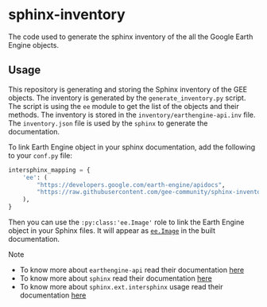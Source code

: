 # sphinx-inventory

The code used to generate the sphinx inventory of the all the Google Earth Engine objects.

## Usage

This repository is generating and storing the Sphinx inventory of the GEE objects.
The inventory is generated by the `generate_inventory.py` script.
The script is using the `ee` module to get the list of the objects and their methods.
The inventory is stored in the `inventory/earthengine-api.inv` file.
The `inventory.json` file is used by the `sphinx` to generate the documentation.

To link Earth Engine object in your sphinx documentation, add the following to your `conf.py` file:

```python
intersphinx_mapping = {
    'ee': (
        "https://developers.google.com/earth-engine/apidocs",
        "https://raw.githubusercontent.com/gee-community/sphinx-inventory/refs/heads/main/inventory/earthengine-api.inv"
    ),
}
```

Then you can use the `:py:class:'ee.Image'` role to link the Earth Engine object in your Sphinx files.
It will appear as [`ee.Image`](https://developers.google.com/earth-engine/apidocs/ee-image) in the built documentation.


> [!NOTE]
> - To know more about `earthengine-api` read their documentation [here](https://developers.google.com/earth-engine)
> - To know more about `sphinx` read their documentation [here](https://www.sphinx-doc.org/en/master/)
> - To know more about `sphinx.ext.intersphinx` usage read their documentation [here](https://www.sphinx-doc.org/en/master/usage/extensions/intersphinx.html)
